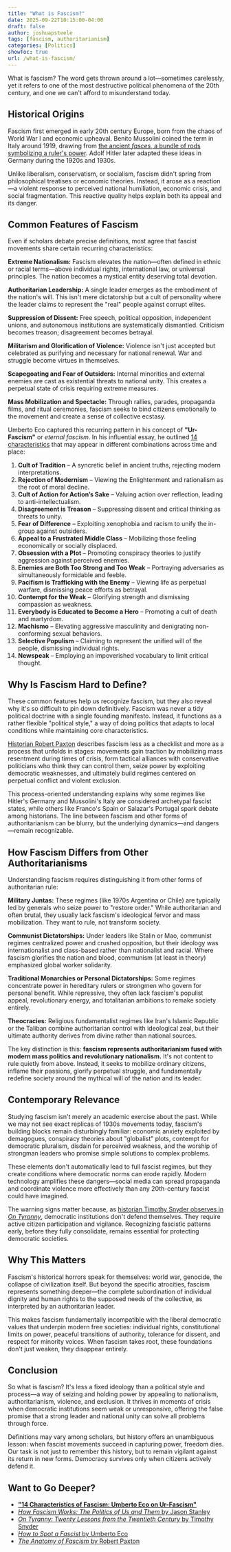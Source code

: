 ```yaml
---
title: "What is Fascism?"
date: 2025-09-22T10:15:00-04:00
draft: false
author: joshuapsteele
tags: [fascism, authoritarianism]
categories: [Politics]
showToc: true
url: /what-is-fascism/
---
```


What is fascism? The word gets thrown around a lot—sometimes carelessly, yet it refers to one of the most destructive political phenomena of the 20th century, and one we can't afford to misunderstand today.

## Historical Origins

Fascism first emerged in early 20th century Europe, born from the chaos of World War I and economic upheaval. Benito Mussolini coined the term in Italy around 1919, drawing from [the ancient *fasces*, a bundle of rods symbolizing a ruler's power](https://en.wikipedia.org/wiki/Fasces). Adolf Hitler later adapted these ideas in Germany during the 1920s and 1930s.

Unlike liberalism, conservatism, or socialism, fascism didn't spring from philosophical treatises or economic theories. Instead, it arose as a reaction—a violent response to perceived national humiliation, economic crisis, and social fragmentation. This reactive quality helps explain both its appeal and its danger.

## Common Features of Fascism

Even if scholars debate precise definitions, most agree that fascist movements share certain recurring characteristics:

**Extreme Nationalism:** Fascism elevates the nation—often defined in ethnic or racial terms—above individual rights, international law, or universal principles. The nation becomes a mystical entity deserving total devotion.

**Authoritarian Leadership:** A single leader emerges as the embodiment of the nation's will. This isn't mere dictatorship but a cult of personality where the leader claims to represent the "real" people against corrupt elites.

**Suppression of Dissent:** Free speech, political opposition, independent unions, and autonomous institutions are systematically dismantled. Criticism becomes treason; disagreement becomes betrayal.

**Militarism and Glorification of Violence:** Violence isn't just accepted but celebrated as purifying and necessary for national renewal. War and struggle become virtues in themselves.

**Scapegoating and Fear of Outsiders:** Internal minorities and external enemies are cast as existential threats to national unity. This creates a perpetual state of crisis requiring extreme measures.

**Mass Mobilization and Spectacle:** Through rallies, parades, propaganda films, and ritual ceremonies, fascism seeks to bind citizens emotionally to the movement and create a sense of collective ecstasy.

Umberto Eco captured this recurring pattern in his concept of **"Ur-Fascism"** or *eternal fascism*. In his influential essay, he outlined [14 characteristics](/14-characteristics-of-fascism/) that may appear in different combinations across time and place: 

1. **Cult of Tradition** – A syncretic belief in ancient truths, rejecting modern interpretations.
2. **Rejection of Modernism** – Viewing the Enlightenment and rationalism as the root of moral decline.
3. **Cult of Action for Action’s Sake** – Valuing action over reflection, leading to anti-intellectualism.
4. **Disagreement is Treason** – Suppressing dissent and critical thinking as threats to unity.
5. **Fear of Difference** – Exploiting xenophobia and racism to unify the in-group against outsiders.
6. **Appeal to a Frustrated Middle Class** – Mobilizing those feeling economically or socially displaced.
7. **Obsession with a Plot** – Promoting conspiracy theories to justify aggression against perceived enemies.
8. **Enemies are Both Too Strong and Too Weak** – Portraying adversaries as simultaneously formidable and feeble.
9. **Pacifism is Trafficking with the Enemy** – Viewing life as perpetual warfare, dismissing peace efforts as betrayal.
10. **Contempt for the Weak** – Glorifying strength and dismissing compassion as weakness.
11. **Everybody is Educated to Become a Hero** – Promoting a cult of death and martyrdom.
12. **Machismo** – Elevating aggressive masculinity and denigrating non-conforming sexual behaviors.
13. **Selective Populism** – Claiming to represent the unified will of the people, dismissing individual rights.
14. **Newspeak** – Employing an impoverished vocabulary to limit critical thought.

## Why Is Fascism Hard to Define?

These common features help us recognize fascism, but they also reveal why it's so difficult to pin down definitively. Fascism was never a tidy political doctrine with a single founding manifesto. Instead, it functions as a rather flexible "political style," a way of doing politics that adapts to local conditions while maintaining core characteristics.

[Historian Robert Paxton](https://amzn.to/47W7dee) describes fascism less as a checklist and more as a process that unfolds in stages: movements gain traction by mobilizing mass resentment during times of crisis, form tactical alliances with conservative politicians who think they can control them, seize power by exploiting democratic weaknesses, and ultimately build regimes centered on perpetual conflict and violent exclusion.

This process-oriented understanding explains why some regimes like Hitler's Germany and Mussolini's Italy are considered archetypal fascist states, while others like Franco's Spain or Salazar's Portugal spark debate among historians. The line between fascism and other forms of authoritarianism can be blurry, but the underlying dynamics—and dangers—remain recognizable.

## How Fascism Differs from Other Authoritarianisms

Understanding fascism requires distinguishing it from other forms of authoritarian rule:

**Military Juntas:** These regimes (like 1970s Argentina or Chile) are typically led by generals who seize power to "restore order." While authoritarian and often brutal, they usually lack fascism's ideological fervor and mass mobilization. They want to rule, not transform society.

**Communist Dictatorships:** Under leaders like Stalin or Mao, communist regimes centralized power and crushed opposition, but their ideology was internationalist and class-based rather than nationalist and racial. Where fascism glorifies the nation and blood, communism (at least in theory) emphasized global worker solidarity.

**Traditional Monarchies or Personal Dictatorships:** Some regimes concentrate power in hereditary rulers or strongmen who govern for personal benefit. While repressive, they often lack fascism's populist appeal, revolutionary energy, and totalitarian ambitions to remake society entirely.

**Theocracies:** Religious fundamentalist regimes like Iran's Islamic Republic or the Taliban combine authoritarian control with ideological zeal, but their ultimate authority derives from divine rather than national sources.

The key distinction is this: **fascism represents authoritarianism fused with modern mass politics and revolutionary nationalism.** It's not content to rule quietly from above. Instead, it seeks to mobilize ordinary citizens, inflame their passions, glorify perpetual struggle, and fundamentally redefine society around the mythical will of the nation and its leader.

## Contemporary Relevance

Studying fascism isn't merely an academic exercise about the past. While we may not see exact replicas of 1930s movements today, fascism's building blocks remain disturbingly familiar: economic anxiety exploited by demagogues, conspiracy theories about "globalist" plots, contempt for democratic pluralism, disdain for perceived weakness, and the worship of strongman leaders who promise simple solutions to complex problems.

These elements don't automatically lead to full fascist regimes, but they create conditions where democratic norms can erode rapidly. Modern technology amplifies these dangers—social media can spread propaganda and coordinate violence more effectively than any 20th-century fascist could have imagined.

The warning signs matter because, as [historian Timothy Snyder observes in *On Tyranny*](https://amzn.to/3IwlMus), democratic institutions don't defend themselves. They require active citizen participation and vigilance. Recognizing fascistic patterns early, before they fully consolidate, remains essential for protecting democratic societies.

## Why This Matters

Fascism's historical horrors speak for themselves: world war, genocide, the collapse of civilization itself. But beyond the specific atrocities, fascism represents something deeper—the complete subordination of individual dignity and human rights to the supposed needs of the collective, as interpreted by an authoritarian leader.

This makes fascism fundamentally incompatible with the liberal democratic values that underpin modern free societies: individual rights, constitutional limits on power, peaceful transitions of authority, tolerance for dissent, and respect for minority voices. When fascism takes root, these foundations don't just weaken, they disappear entirely.

## Conclusion

So what is fascism? It's less a fixed ideology than a political style and process—a way of seizing and holding power by appealing to nationalism, authoritarianism, violence, and exclusion. It thrives in moments of crisis when democratic institutions seem weak or unresponsive, offering the false promise that a strong leader and national unity can solve all problems through force.

Definitions may vary among scholars, but history offers an unambiguous lesson: when fascist movements succeed in capturing power, freedom dies. Our task is not just to remember this history, but to remain vigilant against its return in new forms. Democracy survives only when citizens actively defend it.

## Want to Go Deeper?

- [**"14 Characteristics of Fascism: Umberto Eco on Ur-Fascism"**](/14-characteristics-of-fascism/)
- [*How Fascism Works: The Politics of Us and Them* by Jason Stanley](https://amzn.to/3KcXB4W)
- [*On Tyranny: Twenty Lessons from the Twentieth Century* by Timothy Snyder](https://amzn.to/4nGLrQ7)
- [*How to Spot a Fascist* by Umberto Eco](https://amzn.to/4ngkenL)
- [*The Anatomy of Fascism* by Robert Paxton](https://amzn.to/47W7dee7)